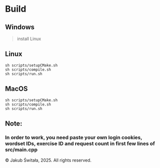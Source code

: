 # Build
## Windows
> install Linux

## Linux
```
sh scripts/setupCMake.sh
sh scripts/compile.sh
sh scripts/run.sh
```
## MacOS
``` 
sh scripts/setupCMake.sh
sh scripts/compile.sh
sh scripts/run.sh
```

## Note: 
### In order to work, you need paste your own login cookies, wordset IDs, exercise ID and request count in first few lines of src/main.cpp

© Jakub Świtała, 2025. All rights reserved.